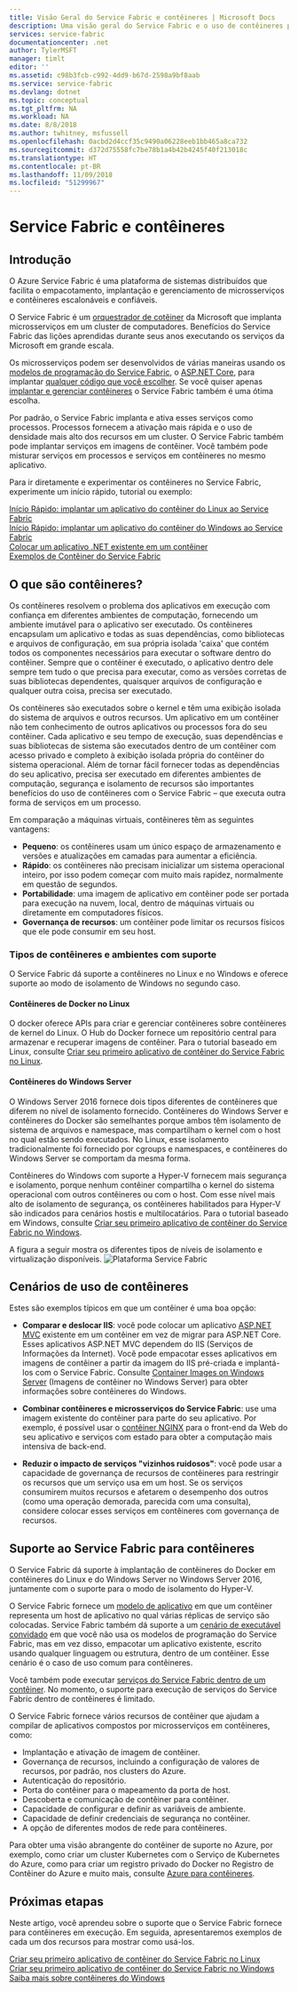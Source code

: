 ```yaml
---
title: Visão Geral do Service Fabric e contêineres | Microsoft Docs
description: Uma visão geral do Service Fabric e o uso de contêineres para implantar aplicativos de microsserviço. Este artigo fornece uma visão geral de como os contêineres podem ser usados e dos recursos disponíveis no Service Fabric.
services: service-fabric
documentationcenter: .net
author: TylerMSFT
manager: timlt
editor: ''
ms.assetid: c98b3fcb-c992-4dd9-b67d-2598a9bf8aab
ms.service: service-fabric
ms.devlang: dotnet
ms.topic: conceptual
ms.tgt_pltfrm: NA
ms.workload: NA
ms.date: 8/8/2018
ms.author: twhitney, msfussell
ms.openlocfilehash: 0acbd2d4ccf35c9490a06228eeb1bb465a8ca732
ms.sourcegitcommit: d372d75558fc7be78b1a4b42b4245f40f213018c
ms.translationtype: HT
ms.contentlocale: pt-BR
ms.lasthandoff: 11/09/2018
ms.locfileid: "51299967"
---
```

# <a name="service-fabric-and-containers"></a>Service Fabric e contêineres

## <a name="introduction"></a>Introdução

O Azure Service Fabric é uma plataforma de sistemas distribuídos que facilita o empacotamento, implantação e gerenciamento de microsserviços e contêineres escalonáveis e confiáveis.

O Service Fabric é um [orquestrador de cotêiner](service-fabric-cluster-resource-manager-introduction.md) da Microsoft que implanta microsserviços em um cluster de computadores. Benefícios do Service Fabric das lições aprendidas durante seus anos executando os serviços da Microsoft em grande escala.

Os microsserviços podem ser desenvolvidos de várias maneiras usando os [modelos de programação do Service Fabric](service-fabric-choose-framework.md), o [ASP.NET Core](service-fabric-reliable-services-communication-aspnetcore.md), para implantar [qualquer código que você escolher](service-fabric-guest-executables-introduction.md). Se você quiser apenas [implantar e gerenciar contêineres](service-fabric-containers-overview.md) o Service Fabric também é uma ótima escolha.

Por padrão, o Service Fabric implanta e ativa esses serviços como processos. Processos fornecem a ativação mais rápida e o uso de densidade mais alto dos recursos em um cluster. O Service Fabric também pode implantar serviços em imagens de contêiner. Você também pode misturar serviços em processos e serviços em contêineres no mesmo aplicativo.

Para ir diretamente e experimentar os contêineres no Service Fabric, experimente um início rápido, tutorial ou exemplo:  

[Início Rápido: implantar um aplicativo do contêiner do Linux ao Service Fabric](service-fabric-quickstart-containers-linux.md)  
[Início Rápido: implantar um aplicativo do contêiner do Windows ao Service Fabric](service-fabric-quickstart-containers.md)  
[Colocar um aplicativo .NET existente em um contêiner](service-fabric-host-app-in-a-container.md)  
[Exemplos de Contêiner do Service Fabric](https://azure.microsoft.com/resources/samples/service-fabric-containers/)  

## <a name="what-are-containers"></a>O que são contêineres?

Os contêineres resolvem o problema dos aplicativos em execução com confiança em diferentes ambientes de computação, fornecendo um ambiente imutável para o aplicativo ser executado. Os contêineres encapsulam um aplicativo e todas as suas dependências, como bibliotecas e arquivos de configuração, em sua própria isolada 'caixa' que contém todos os componentes necessários para executar o software dentro do contêiner. Sempre que o contêiner é executado, o aplicativo dentro dele sempre tem tudo o que precisa para executar, como as versões corretas de suas bibliotecas dependentes, quaisquer arquivos de configuração e qualquer outra coisa, precisa ser executado.

Os contêineres são executados sobre o kernel e têm uma exibição isolada do sistema de arquivos e outros recursos. Um aplicativo em um contêiner não tem conhecimento de outros aplicativos ou processos fora do seu contêiner. Cada aplicativo e seu tempo de execução, suas dependências e suas bibliotecas de sistema são executados dentro de um contêiner com acesso privado e completo à exibição isolada própria do contêiner do sistema operacional. Além de tornar fácil fornecer todas as dependências do seu aplicativo, precisa ser executado em diferentes ambientes de computação, segurança e isolamento de recursos são importantes benefícios do uso de contêineres com o Service Fabric – que executa outra forma de serviços em um processo.

Em comparação a máquinas virtuais, contêineres têm as seguintes vantagens:

* **Pequeno**: os contêineres usam um único espaço de armazenamento e versões e atualizações em camadas para aumentar a eficiência.
* **Rápido**: os contêineres não precisam inicializar um sistema operacional inteiro, por isso podem começar com muito mais rapidez, normalmente em questão de segundos.
* **Portabilidade**: uma imagem de aplicativo em contêiner pode ser portada para execução na nuvem, local, dentro de máquinas virtuais ou diretamente em computadores físicos.
* **Governança de recursos**: um contêiner pode limitar os recursos físicos que ele pode consumir em seu host.

### <a name="container-types-and-supported-environments"></a>Tipos de contêineres e ambientes com suporte

O Service Fabric dá suporte a contêineres no Linux e no Windows e oferece suporte ao modo de isolamento de Windows no segundo caso.

#### <a name="docker-containers-on-linux"></a>Contêineres de Docker no Linux

O docker oferece APIs para criar e gerenciar contêineres sobre contêineres de kernel do Linux. O Hub do Docker fornece um repositório central para armazenar e recuperar imagens de contêiner.
Para o tutorial baseado em Linux, consulte [Criar seu primeiro aplicativo de contêiner do Service Fabric no Linux](service-fabric-get-started-containers-linux.md).

#### <a name="windows-server-containers"></a>Contêineres do Windows Server

O Windows Server 2016 fornece dois tipos diferentes de contêineres que diferem no nível de isolamento fornecido. Contêineres do Windows Server e contêineres do Docker são semelhantes porque ambos têm isolamento de sistema de arquivos e namespace, mas compartilham o kernel com o host no qual estão sendo executados. No Linux, esse isolamento tradicionalmente foi fornecido por cgroups e namespaces, e contêineres do Windows Server se comportam da mesma forma.

Contêineres do Windows com suporte a Hyper-V fornecem mais segurança e isolamento, porque nenhum contêiner compartilha o kernel do sistema operacional com outros contêineres ou com o host. Com esse nível mais alto de isolamento de segurança, os contêineres habilitados para Hyper-V são indicados para cenários hostis e multilocatários.
Para o tutorial baseado em Windows, consulte [Criar seu primeiro aplicativo de contêiner do Service Fabric no Windows](service-fabric-get-started-containers.md).

A figura a seguir mostra os diferentes tipos de níveis de isolamento e virtualização disponíveis.
![Plataforma Service Fabric][Image1]

## <a name="scenarios-for-using-containers"></a>Cenários de uso de contêineres

Estes são exemplos típicos em que um contêiner é uma boa opção:

* **Comparar e deslocar IIS**: você pode colocar um aplicativo [ASP.NET MVC](https://www.asp.net/mvc) existente em um contêiner em vez de migrar para ASP.NET Core. Esses aplicativos ASP.NET MVC dependem do IIS (Serviços de Informações da Internet). Você pode empacotar esses aplicativos em imagens de contêiner a partir da imagem do IIS pré-criada e implantá-los com o Service Fabric. Consulte [Container Images on Windows Server](https://docs.microsoft.com/virtualization/windowscontainers/quick-start/quick-start-windows-server) (Imagens de contêiner no Windows Server) para obter informações sobre contêineres do Windows.

* **Combinar contêineres e microsserviços do Service Fabric**: use uma imagem existente do contêiner para parte do seu aplicativo. Por exemplo, é possível usar o [contêiner NGINX](https://hub.docker.com/_/nginx/) para o front-end da Web do seu aplicativo e serviços com estado para obter a computação mais intensiva de back-end.

* **Reduzir o impacto de serviços "vizinhos ruidosos"**: você pode usar a capacidade de governança de recursos de contêineres para restringir os recursos que um serviço usa em um host. Se os serviços consumirem muitos recursos e afetarem o desempenho dos outros (como uma operação demorada, parecida com uma consulta), considere colocar esses serviços em contêineres com governança de recursos.

## <a name="service-fabric-support-for-containers"></a>Suporte ao Service Fabric para contêineres

O Service Fabric dá suporte à implantação de contêineres do Docker em contêineres do Linux e do Windows Server no Windows Server 2016, juntamente com o suporte para o modo de isolamento do Hyper-V. 

O Service Fabric fornece um [modelo de aplicativo](service-fabric-application-model.md) em que um contêiner representa um host de aplicativo no qual várias réplicas de serviço são colocadas. Service Fabric também dá suporte a um [cenário de executável convidado](service-fabric-guest-executables-introduction.md) em que você não usa os modelos de programação do Service Fabric, mas em vez disso, empacotar um aplicativo existente, escrito usando qualquer linguagem ou estrutura, dentro de um contêiner. Esse cenário é o caso de uso comum para contêineres.

Você também pode executar [serviços do Service Fabric dentro de um contêiner](service-fabric-services-inside-containers.md). No momento, o suporte para execução de serviços do Service Fabric dentro de contêineres é limitado.

O Service Fabric fornece vários recursos de contêiner que ajudam a compilar de aplicativos compostos por microsserviços em contêineres, como:

* Implantação e ativação de imagem de contêiner.
* Governança de recursos, incluindo a configuração de valores de recursos, por padrão, nos clusters do Azure.
* Autenticação do repositório.
* Porta do contêiner para o mapeamento da porta de host.
* Descoberta e comunicação de contêiner para contêiner.
* Capacidade de configurar e definir as variáveis de ambiente.
* Capacidade de definir credenciais de segurança no contêiner.
* A opção de diferentes modos de rede para contêineres.

Para obter uma visão abrangente do contêiner de suporte no Azure, por exemplo, como criar um cluster Kubernetes com o Serviço de Kubernetes do Azure, como para criar um registro privado do Docker no Registro de Contêiner do Azure e muito mais, consulte [Azure para contêineres](https://docs.microsoft.com/azure/containers/).

## <a name="next-steps"></a>Próximas etapas

Neste artigo, você aprendeu sobre o suporte que o Service Fabric fornece para contêineres em execução. Em seguida, apresentaremos exemplos de cada um dos recursos para mostrar como usá-los.

[Criar seu primeiro aplicativo de contêiner do Service Fabric no Linux](service-fabric-get-started-containers-linux.md)  
[Criar seu primeiro aplicativo de contêiner do Service Fabric no Windows](service-fabric-get-started-containers.md)  
[Saiba mais sobre contêineres do Windows](https://docs.microsoft.com/virtualization/windowscontainers/about/)

[Image1]: media/service-fabric-containers/Service-Fabric-Types-of-Isolation.png